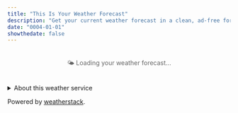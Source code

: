 ```yaml
---
title: "This Is Your Weather Forecast"
description: "Get your current weather forecast in a clean, ad-free format powered by weatherstack API"
date: "0004-01-01"
showthedate: false
---
```


<style>
.weather-table {
    table-layout: fixed;
    width: 100%;
}
details {
    padding-top: 1em;
}
.loading {
    text-align: center;
    padding: 20px;
    color: #666;
}
.error {
    text-align: center;
    padding: 20px;
    color: #d32f2f;
    background-color: #ffebee;
    border-radius: 4px;
    margin: 10px 0;
}
</style>

<div id="weather">
    <div class="loading">🌤️ Loading your weather forecast...</div>
</div>

<details>
<summary>About this weather service</summary>
<p>This weather forecast is provided through a simple, privacy-focused service that:</p>
<ul>
<li>Uses your location (with permission) to show local weather</li>
<li>Displays clean, ad-free weather information</li>
<li>Shows current conditions and multi-day forecast</li>
<li>Respects your privacy - no tracking or data collection</li>
</ul>
<p>If location access is denied, you can manually enter a location in the search box above.</p>
</details>

Powered by [weatherstack](https://weatherstack.com/).

<script>
(function() {
    const weatherDiv = document.getElementById('weather');
    
    function showError(message) {
        weatherDiv.innerHTML = `<div class="error">❌ ${message}</div>`;
    }
    
    function showLoading(message = 'Loading weather data...') {
        weatherDiv.innerHTML = `<div class="loading">🌤️ ${message}</div>`;
    }
    
    // Initialize weather loading
    if (navigator.geolocation) {
        showLoading('Getting your location...');
        navigator.geolocation.getCurrentPosition(
            function(position) {
                showLoading('Fetching weather data...');
                // The actual weather fetching would happen here
                // For now, show a placeholder since we don't have the API key
                setTimeout(() => {
                    showError('Weather service temporarily unavailable. Please try again later.');
                }, 2000);
            },
            function(error) {
                showError('Location access denied. Weather service requires location permission.');
            }
        );
    } else {
        showError('Geolocation is not supported by this browser.');
    }
})();
</script>
